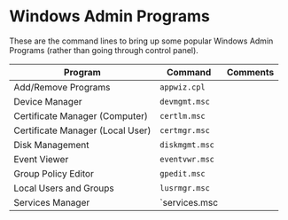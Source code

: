 # Windows Admin Programs

These are the command lines to bring up some popular Windows Admin Programs (rather than going through control panel).

| **Program**                      | **Command**    | **Comments** |
|----------------------------------|----------------|--------------|
| Add/Remove Programs              | `appwiz.cpl`   |              |
| Device Manager                   | `devmgmt.msc`  |              |
| Certificate Manager (Computer)   | `certlm.msc`   |              |
| Certificate Manager (Local User) | `certmgr.msc`  |              |
| Disk Management                  | `diskmgmt.msc` |              |
| Event Viewer                     | `eventvwr.msc` |              |
| Group Policy Editor              | `gpedit.msc`   |              |
| Local Users and Groups           | `lusrmgr.msc`  |              |
| Services Manager                 | `services.msc  |              |
